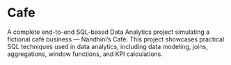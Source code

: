 # Cafe
A complete end-to-end SQL-based Data Analytics project simulating a fictional café business — Nandhini’s Café. This project showcases practical SQL techniques used in data analytics, including data modeling, joins, aggregations, window functions, and KPI calculations.
